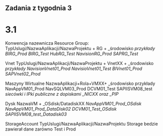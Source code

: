 ## Zadania z tygodnia 3

# 3.1

Konwencja nazewnicza
Resource Group:
	TypUslugi/NazwaAplikacji/NazwaProjektu + RG + _środowisko
	*przykłady  BIRG_Prod  BIRG_Test HubRG_Test  NavisionRG_Prod SAPRG_Test*

Vnet
	TypUslugi/NazwaAplikacji/NazwaProjektu + VnetXX + _środowisko
	*przykłady NavisionVnet01_Prod NavisioVnet01_Test BIVnet01_Prod	SAPVnet02_Prod*

Maszyny Wirtualne
	NazwaAplikacji+Rola+VMXX+ _środowisko
	przykłady NavAppVM01_Prod NavSQLVM03_Prod DCVM01_Test SAPIISVM08_test
	*siecówki i IPki publiczne z dopiskami _NICXX oraz _PIP*

Dysk
	NazwaVM + _OSdisk/DatadiskXX
	*NavAppVM01_Prod_OSdisk NavAppVM01_Prod_DataDisk02 DCVM01_Test_OSdisk SAPIISVM08_test_Datadisk03*

StorageAccount
	TypUslugi/NazwaAplikacji/NazwaProjektu
	Storage bedzie zawierał dane zarówno Test i Prod
